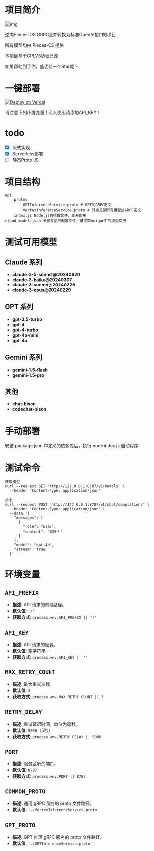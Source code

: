 # 项目简介
![img](https://raw.githubusercontent.com/pieces-app/pieces-os-client-sdk-for-csharp/main/assets/pieces-logo.png)

逆向Pieces-OS GRPC流并转换为标准OpenAI接口的项目

所有模型均由 Pieces-OS 提供

本项目基于GPLV3协议开源

如果帮助到了你，能否给一个Star呢？ 
# 一键部署
[![Deploy on Vercel](https://vercel.com/button)](https://vercel.com/new/clone?repository-url=https://github.com/Nekohy/pieces-os&project-name=Pieces-OS&repository-name=Pieces-OS)

请注意下列环境变量！私人使用请添加API_KEY！
# todo
- [x] 流式实现
- [x] Serverless部署
- [ ] 静态Proto JS

# 项目结构
```
api
    protos
        GPTInferenceService.proto # GPT的GRPC定义
        VertexInferenceService.proto # 其余几乎所有模型的GRPC定义
    index.js Node.js的项目文件，即开即用
cloud_model.json 云端模型的配置文件，请提取unique中的模型使用
```
# 测试可用模型

## Claude 系列
- **claude-3-5-sonnet@20240620**
- **claude-3-haiku@20240307**
- **claude-3-sonnet@20240229**
- **claude-3-opus@20240229**

## GPT 系列
- **gpt-3.5-turbo**
- **gpt-4**
- **gpt-4-turbo**
- **gpt-4o-mini**
- **gpt-4o**

## Gemini 系列
- **gemini-1.5-flash**
- **gemini-1.5-pro**

## 其他
- **chat-bison**
- **codechat-bison**

# 手动部署
安装 package.json 中定义的依赖库后，执行 node index.js 启动程序
# 测试命令
```
获取模型
curl --request GET 'http://127.0.0.1:8787/v1/models' \
  --header 'Content-Type: application/json'
```
```curl
请求
curl --request POST 'http://127.0.0.1:8787/v1/chat/completions' \
  --header 'Content-Type: application/json' \
  --data '{
    "messages": [
      {
        "role": "user",
        "content": "你好！"
      }
    ],
    "model": "gpt-4o",
    "stream": true
  }'
```

# 环境变量
## `API_PREFIX`
- **描述**: API 请求的前缀路径。
- **默认值**: `'/'`
- **获取方式**: `process.env.API_PREFIX || '/'`

## `API_KEY`
- **描述**: API 请求的密钥。
- **默认值**: 空字符串 `''`
- **获取方式**: `process.env.API_KEY || ''`

## `MAX_RETRY_COUNT`
- **描述**: 最大重试次数。
- **默认值**: `3`
- **获取方式**: `process.env.MAX_RETRY_COUNT || 3`

## `RETRY_DELAY`
- **描述**: 重试延迟时间，单位为毫秒。
- **默认值**: `5000`（5秒）
- **获取方式**: `process.env.RETRY_DELAY || 5000`

## `PORT`
- **描述**: 服务监听的端口。
- **默认值**: `8787`
- **获取方式**: `process.env.PORT || 8787`

## `COMMON_PROTO`
- **描述**: 通用 gRPC 服务的 proto 文件路径。
- **默认值**: `'./VertexInferenceService.proto'`

## `GPT_PROTO`
- **描述**: GPT 推理 gRPC 服务的 proto 文件路径。
- **默认值**: `'./GPTInferenceService.proto'`

